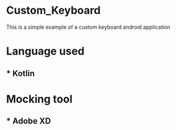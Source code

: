 # Custom_Keyboard
This is a simple example of a custom keyboard android application 
# Language used
## * Kotlin 
# Mocking tool
## * Adobe XD

